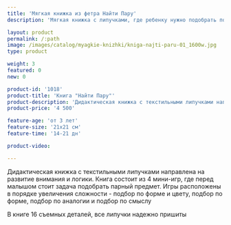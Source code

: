 ```yaml
---
title: 'Мягкая книжка из фетра Найти Пару'
description: 'Мягкая книжка с липучками, где ребенку нужно подобрать подходящую пару к иллюстрациям на страницах. В книге 4 разворота, каждый из которых содержит задачу подобрать пару (подбор по цвету, форме, смыслу)'

layout: product
permalink: /:path
image: /images/catalog/myagkie-knizhki/kniga-najti-paru-01_1600w.jpg
type: product

weight: 3
featured: 0
new: 0

product-id: '1018'
product-title: 'Книга "Найти Пару"'
product-description: 'Дидактическая книжка с текстильными липучками направлена на развитие внимания и логики. Книга состоит из 4 мини-игр, где перед малышом стоит задача подобрать парный предмет. Игры расположены в порядке увеличения сложности - подбор по форме и цвету, подбор по форме, подбор по аналогии и подбор по смыслу<br /><br />В книге 16 съемных деталей, все липучки надежно пришиты'
product-price: '4 500'

feature-age: 'от 3 лет'
feature-size: '21х21 см'
feature-time: '14-21 дн'

product-video: 

---
```

Дидактическая книжка с текстильными липучками направлена на развитие внимания и логики. Книга состоит из 4 мини-игр, где перед малышом стоит задача подобрать парный предмет. Игры расположены в порядке увеличения сложности - подбор по форме и цвету, подбор по форме, подбор по аналогии и подбор по смыслу

В книге 16 съемных деталей, все липучки надежно пришиты